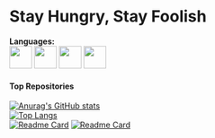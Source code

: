# Stay Hungry, Stay Foolish
**Languages:**  
<code><img height="40" src="https://www.lwhttpd.org/icons/cpp.png"></code>
<code><img height="40" src="https://www.lwhttpd.org/icons/java.png"></code>
<code><img height="40" src="https://www.lwhttpd.org/icons/python.png"></code>
<code><img height="40" src="https://www.lwhttpd.org/icons/linux.png"></code>

#### Top Repositories
[![Anurag's GitHub stats](https://github-readme-stats.vercel.app/api?username=SandroDickens&count_private=true&show_icons=true)](https://github.com/SandroDickens/lwhttpd)  
[![Top Langs](https://github-readme-stats.vercel.app/api/top-langs/?username=SandroDickens&layout=compact)](https://github.com/SandroDickens/lwhttpd)  
[![Readme Card](https://github-readme-stats.vercel.app/api/pin/?username=SandroDickens&repo=lwhttpd)](https://github.com/SandroDickens/lwhttpd)
[![Readme Card](https://github-readme-stats.vercel.app/api/pin/?username=SandroDickens&repo=log4cpp)](https://github.com/SandroDickens/log4cpp)  
